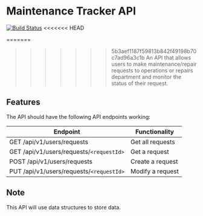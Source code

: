 # Maintenance Tracker API
[![Build Status](https://travis-ci.org/leni1/main-tracker-api.svg?branch=develop)](https://travis-ci.org/leni1/main-tracker-api/)
<<<<<<< HEAD

=======
>>>>>>> 5b3aef1187f59813b842f49198b70c7ad96a3c1b
An API that allows users to make maintenance/repair requests to operations or repairs department and monitor the status of their request.

## Features
The API should have the following API endpoints working:

Endpoint | Functionality
-------- | -------------
GET /api/v1/users/requests | Get all requests
GET /api/v1/users/requests/`<requestId>` | Get a request
POST /api/v1/users/requests | Create a request
PUT /api/v1/users/requests/`<requestId>` | Modify a request

## Note
This API will use data structures to store data.

